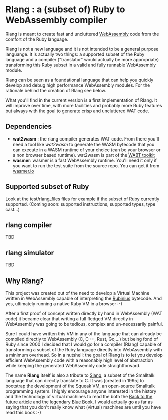 # Rlang : a (subset of) Ruby to WebAssembly compiler

Rlang is meant to create fast and uncluttered [WebAssembly](https://webassembly.org) code from the comfort of the Ruby language.

Rlang is not a new language and it is not intended to be a general purpose languange. It is actually two things: a supported subset of the Ruby language and a compiler ("translator" would actually be more appropriate) transforming this Ruby subset in a valid and fully runnable WebAssembly module.

Rlang can be seen as a foundational language that can help you quickly develop and debug high performance WebAssembly modules. For the rationale behind the creation of Rlang see below.

What you'll find in the current version is a first implementation of Rlang. It will improve over time, with more facilities and probably more Ruby features but always with the goal to generate crisp and uncluttered WAT code.

## Dependencies

* **wat2wasm** : the rlang compiler generates WAT code. From there you'll need a tool like *wat2wasm* to generate the WASM bytecode that you can execute in a WASM runtime of your choice (can be your browser or a non browser based runtime). wat2wasm is part of the [WABT toolkit](https://github.com/WebAssembly/wabt)
* **wasmer**: wasmer is a fast WebAssembly runtime. You'll need it only if you want to run the test suite from the source repo. You can get it from [wasmer.io](https://wasmer.io/)

## Supported subset of Ruby
Look at the test/rlang_files files for example if the subset of Ruby currently supported.
(Coming soon: supported instructions, supported types, type cast...)

## rlang compiler
TBD
## rlang simulator
TBD

## Why Rlang?
This project was created out of the need to develop a Virtual Machine written in WebAssembly capable of interpreting the [Rubinius](https://github.com/rubinius/rubinius) bytecode. And yes, ultimately running a native Ruby VM in a browser :-)

After a first proof of concept written directly by hand in WebAssembly (WAT code) it became clear that writing a full fledged VM directly in WebAssembly was going to be tedious, complex and un-necessarily painful.

Sure I could have written this VM in any of the language that can already be compiled directly to WebAssembly (C, C++, Rust, Go,...) but being fond of Ruby since 2000 I decided that I would go for a compiler (Rlang) capable of transforming a subset of the Ruby language directly into WebAssembly with a minimum overhead. So in a nutshell: the goal of Rlang is to let you develop efficient WebAssembly code with a reasonably high level of abstraction while keeping the generated WebAssembly code straightforward.

The name **Rlang** itself is also a tribute to [Slang](http://wiki.squeak.org/squeak/slang), a subset of the Smalltalk language that can directly translate to C. It was [created in 1995] to bootstrap the development of the Squeak VM, an open-source Smalltalk programming system. I highly encourage anyone interested in the history and the technology of virtual machines to read the both the [Back to the future article](http://www.vpri.org/pdf/tr1997001_backto.pdf) and the legendary [Blue Book](http://stephane.ducasse.free.fr/FreeBooks/BlueBook/Bluebook.pdf). I would actually go as far as saying that you don't really know what (virtual) machines are until you have read this book :-)
